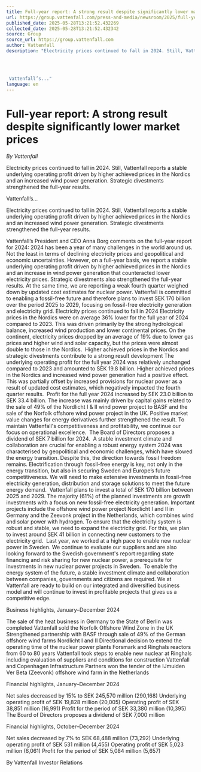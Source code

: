 ```yaml
---
title: Full-year report: A strong result despite significantly lower market prices
url: https://group.vattenfall.com/press-and-media/newsroom/2025/full-year-report-a-strong-result-despite-significantly-lower-market-prices
published_date: 2025-05-28T13:21:52.432269
collected_date: 2025-05-28T13:21:52.432342
source: Group
source_url: https://group.vattenfall.com
author: Vattenfall
description: "Electricity prices continued to fall in 2024. Still, Vattenfall reports a stable underlying operating profit driven by higher achieved prices in the Nordics and an increased wind power generation. Strategic divestments strengthened the full-year results. 
 
 
 
 
 Vattenfall’s..."
language: en
---
```


# Full-year report: A strong result despite significantly lower market prices

*By Vattenfall*

Electricity prices continued to fall in 2024. Still, Vattenfall reports a stable underlying operating profit driven by higher achieved prices in the Nordics and an increased wind power generation. Strategic divestments strengthened the full-year results. 
 
 
 
 
 Vattenfall’s...

Electricity prices continued to fall in 2024. Still, Vattenfall reports a stable underlying operating profit driven by higher achieved prices in the Nordics and an increased wind power generation. Strategic divestments strengthened the full-year results.

Vattenfall’s President and CEO Anna Borg comments on the full-year report for 2024: 
 2024 has been a year of many challenges in the world around us. Not the least in terms of declining electricity prices and geopolitical and economic uncertainties. However, on a full-year basis, we report a stable underlying operating profit driven by higher achieved prices in the Nordics and an increase in wind power generation that counteracted lower electricity prices. 
 Strategic divestments also strengthened the full-year results. At the same time, we are reporting a weak fourth quarter weighed down by updated cost estimates for nuclear power. Vattenfall is committed to enabling a fossil-free future and therefore plans to invest SEK 170 billion over the period 2025 to 2029, focusing on fossil-free electricity generation and electricity grid. Electricity prices continued to fall in 2024 
 Electricity prices in the Nordics were on average 36% lower for the full year of 2024 compared to 2023. This was driven primarily by the strong hydrological balance, increased wind production and lower continental prices. On the continent, electricity prices dropped by an average of 19% due to lower gas prices and higher wind and solar capacity, but the prices were almost double to those in the Nordics.  
 Higher achieved prices in the Nordics and strategic divestments contribute to a strong result development 
 The underlying operating profit for the full year 2024 was relatively unchanged compared to 2023 and amounted to SEK 19.8 billion. Higher achieved prices in the Nordics and increased wind power generation had a positive effect. This was partially offset by increased provisions for nuclear power as a result of updated cost estimates, which negatively impacted the fourth quarter results.  
 Profit for the full year 2024 increased by SEK 23.0 billion to SEK 33.4 billion. The increase was mainly driven by capital gains related to the sale of 49% of the Nordlicht I &amp; II wind power project to BASF and the sale of the Norfolk offshore wind power project in the UK. Positive market value changes for energy derivatives further strengthened the result. To maintain Vattenfall's competitiveness and profitability, we continue our focus on operational excellence.  
 The Board of Directors proposes a dividend of SEK 7 billion for 2024.  
 A stable investment climate and collaboration are crucial for enabling a robust energy system 
 2024 was characterised by geopolitical and economic challenges, which have slowed the energy transition. Despite this, the direction towards fossil freedom remains. Electrification through fossil-free energy is key, not only in the energy transition, but also in securing Sweden and Europe’s future competitiveness. We will need to make extensive investments in fossil-free electricity generation, distribution and storage solutions to meet the future energy demand.  
 Vattenfall plans to invest a total of SEK 170 billion between 2025 and 2029. The majority (61%) of the planned investments are growth investments with a focus on new fossil-free electricity generation. Important projects include the offshore wind power project Nordlicht I and II in Germany and the Zeevonk project in the Netherlands, which combines wind and solar power with hydrogen. To ensure that the electricity system is robust and stable, we need to expand the electricity grid. For this, we plan to invest around SEK 41 billion in connecting new customers to the electricity grid.  
 Last year, we worked at a high pace to enable new nuclear power in Sweden. We continue to evaluate our suppliers and are also looking forward to the Swedish government's report regarding state financing and risk sharing for new nuclear power, a prerequisite for investments in new nuclear power projects in Sweden.  
 To enable the energy system of the future, a stable investment climate and collaboration between companies, governments and citizens are required. We at Vattenfall are ready to build on our integrated and diversified business model and will continue to invest in profitable projects that gives us a competitive edge. 
 
 Business highlights, January–December 2024

The sale of the heat business in Germany to the State of Berlin was completed 
 Vattenfall sold the Norfolk Offshore Wind Zone in the UK 
 Strengthened partnership with BASF through sale of 49% of the German offshore wind farms Nordlicht I and II 
 Directional decision to extend the operating time of the nuclear power plants Forsmark and Ringhals reactors from 60 to 80 years 
 Vattenfall took steps to enable new nuclear at Ringhals including evaluation of suppliers and conditions for construction 
 Vattenfall and Copenhagen Infrastructure Partners won the tender of the IJmuiden Ver Beta (Zeevonk) offshore wind farm in the Netherlands

Financial highlights, January–December 2024

Net sales decreased by 15% to SEK 245,570 million (290,168) 
 Underlying operating profit of SEK 19,828 million (20,005) 
 Operating profit of SEK 38,851 million (16,991) 
 Profit for the period of SEK 33,380 million (10,395) 
 The Board of Directors proposes a dividend of SEK 7,000 million

Financial highlights, October–December 2024

Net sales decreased by 7% to SEK 68,488 million (73,292) 
 Underlying operating profit of SEK 531 million (4,455) 
 Operating profit of SEK 5,023 million (6,061) 
 Profit for the period of SEK 5,084 million (5,657)

By Vattenfall Investor Relations